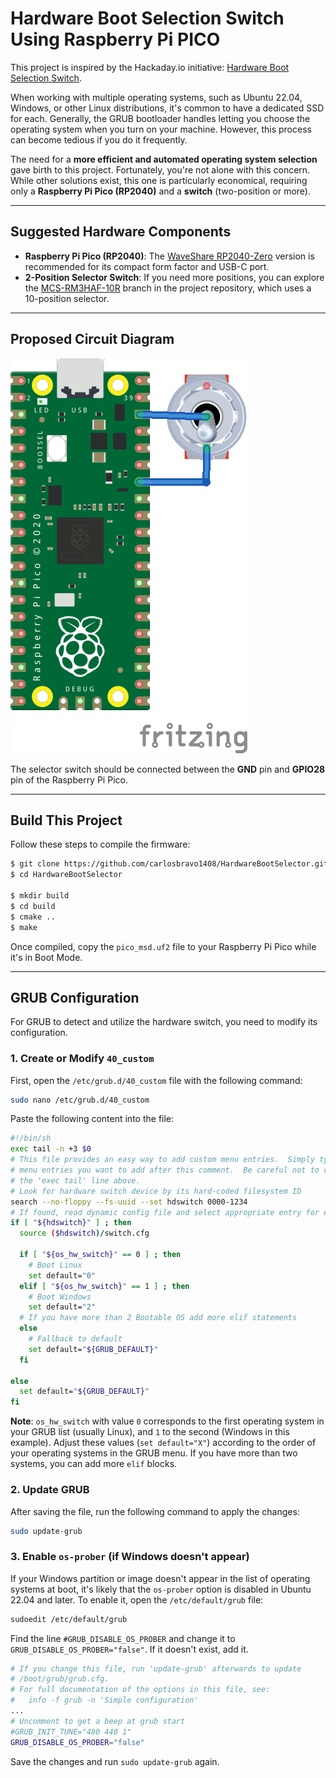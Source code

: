 # Hardware Boot Selection Switch Using Raspberry Pi PICO

This project is inspired by the Hackaday.io initiative: [Hardware Boot Selection Switch](https://hackaday.io/project/179539-hardware-boot-selection-switch).

When working with multiple operating systems, such as Ubuntu 22.04, Windows, or other Linux distributions, it's common to have a dedicated SSD for each. Generally, the GRUB bootloader handles letting you choose the operating system when you turn on your machine. However, this process can become tedious if you do it frequently.

The need for a **more efficient and automated operating system selection** gave birth to this project. Fortunately, you're not alone with this concern. While other solutions exist, this one is particularly economical, requiring only a **Raspberry Pi Pico (RP2040)** and a **switch** (two-position or more).

------

## Suggested Hardware Components

- **Raspberry Pi Pico (RP2040)**: The [WaveShare RP2040-Zero](https://www.google.com/search?q=https://www.waveshare.com/product/rp2040-zero) version is recommended for its compact form factor and USB-C port.
- **2-Position Selector Switch**: If you need more positions, you can explore the [MCS-RM3HAF-10R](https://github.com/carlosbravo1408/HardwareBootSelector/tree/MCS-RM3HAF-10R) branch in the project repository, which uses a 10-position selector.

------

## Proposed Circuit Diagram

![image-20250618231645501](./img/image-20250618231645501.png)

The selector switch should be connected between the **GND** pin and **GPIO28** pin of the Raspberry Pi Pico.

------

## Build This Project

Follow these steps to compile the firmware:

```Bash
$ git clone https://github.com/carlosbravo1408/HardwareBootSelector.git
$ cd HardwareBootSelector

$ mkdir build
$ cd build
$ cmake ..
$ make
```

Once compiled, copy the `pico_msd.uf2` file to your Raspberry Pi Pico while it's in Boot Mode.

------

## GRUB Configuration

For GRUB to detect and utilize the hardware switch, you need to modify its configuration.

### 1. Create or Modify `40_custom`

First, open the `/etc/grub.d/40_custom` file with the following command:

```Bash
sudo nano /etc/grub.d/40_custom
```

Paste the following content into the file:

```Bash
#!/bin/sh
exec tail -n +3 $0
# This file provides an easy way to add custom menu entries.  Simply type the
# menu entries you want to add after this comment.  Be careful not to change
# the 'exec tail' line above.
# Look for hardware switch device by its hard-coded filesystem ID
search --no-floppy --fs-uuid --set hdswitch 0000-1234
# If found, read dynamic config file and select appropriate entry for each position
if [ "${hdswitch}" ] ; then
  source ($hdswitch)/switch.cfg

  if [ "${os_hw_switch}" == 0 ] ; then
    # Boot Linux
    set default="0"
  elif [ "${os_hw_switch}" == 1 ] ; then
    # Boot Windows
    set default="2"
  # If you have more than 2 Bootable OS add more elif statements
  else
    # Fallback to default
    set default="${GRUB_DEFAULT}"
  fi

else
  set default="${GRUB_DEFAULT}"
fi
```

**Note**: `os_hw_switch` with value `0` corresponds to the first operating system in your GRUB list (usually Linux), and `1` to the second (Windows in this example). Adjust these values (`set default="X"`) according to the order of your operating systems in the GRUB menu. If you have more than two systems, you can add more `elif` blocks.

### 2. Update GRUB

After saving the file, run the following command to apply the changes:

```Bash
sudo update-grub
```

### 3. Enable `os-prober` (if Windows doesn't appear)

If your Windows partition or image doesn't appear in the list of operating systems at boot, it's likely that the `os-prober` option is disabled in Ubuntu 22.04 and later. To enable it, open the `/etc/default/grub` file:

```Bash
sudoedit /etc/default/grub
```

Find the line `#GRUB_DISABLE_OS_PROBER` and change it to `GRUB_DISABLE_OS_PROBER="false"`. If it doesn't exist, add it.

```Bash
# If you change this file, run 'update-grub' afterwards to update
# /boot/grub/grub.cfg.
# For full documentation of the options in this file, see:
#   info -f grub -n 'Simple configuration'
...
# Uncomment to get a beep at grub start
#GRUB_INIT_TUNE="480 440 1"
GRUB_DISABLE_OS_PROBER="false"
```

Save the changes and run `sudo update-grub` again.